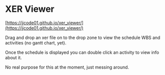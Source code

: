 # XER Viewer  

[https://jjcode01.github.io/xer_viewer/](https://jjcode01.github.io/xer_viewer/)

Drag and drop an xer file on to the drop zone to view the schedule WBS and activities (no gantt chart, yet).  

Once the schedule is displayed you can double click an activity to view info about it.  

No real purpose for this at the moment, just messing around.